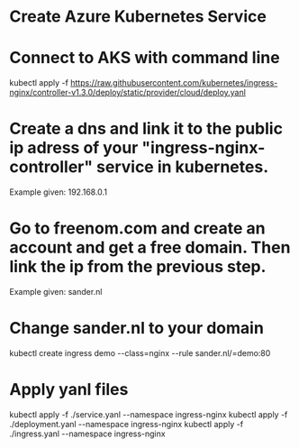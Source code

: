 # Create Azure Kubernetes Service

# Connect to AKS with command line

kubectl apply -f https://raw.githubusercontent.com/kubernetes/ingress-nginx/controller-v1.3.0/deploy/static/provider/cloud/deploy.yanl

# Create a dns and link it to the public ip adress of your "ingress-nginx-controller" service in kubernetes.
Example given: 192.168.0.1

# Go to freenom.com and create an account and get a free domain. Then link the ip from the previous step.
Example given: sander.nl

# Change sander.nl to your domain

kubectl create ingress demo --class=nginx --rule sander.nl/=demo:80

# Apply yanl files

kubectl apply -f ./service.yanl --namespace ingress-nginx
kubectl apply -f ./deployment.yanl --namespace ingress-nginx
kubectl apply -f ./ingress.yanl --namespace ingress-nginx